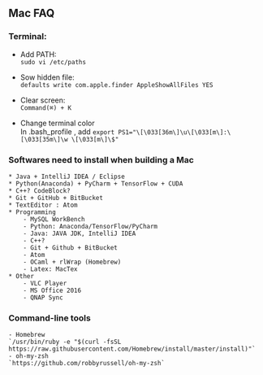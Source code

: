 ## Mac FAQ


### Terminal:  
* Add PATH:     
	`sudo vi /etc/paths`

* Sow hidden file:   
	`defaults write com.apple.finder AppleShowAllFiles YES`

* Clear screen:  
	`Command(⌘) + K`

* Change terminal color   
	In .bash_profile , add `export PS1="\[\033[36m\]\u\[\033[m\]:\[\033[35m\]\w \[\033[m\]\$"`

### Softwares need to install when building a Mac   
	* Java + IntelliJ IDEA / Eclipse
	* Python(Anaconda) + PyCharm + TensorFlow + CUDA
	* C++? CodeBlock?
	* Git + GitHub + BitBucket
	* TextEditor : Atom
	* Programming
		- MySQL WorkBench
		- Python: Anaconda/TensorFlow/PyCharm
		- Java: JAVA JDK, IntelliJ IDEA
		- C++?
		- Git + Github + BitBucket
		- Atom
		- OCaml + rlWrap (Homebrew)
		- Latex: MacTex
	* Other
		- VLC Player
		- MS Office 2016
		- QNAP Sync


### Command-line tools
	- Homebrew
	`/usr/bin/ruby -e "$(curl -fsSL https://raw.githubusercontent.com/Homebrew/install/master/install)"`
	- oh-my-zsh
	`https://github.com/robbyrussell/oh-my-zsh`
